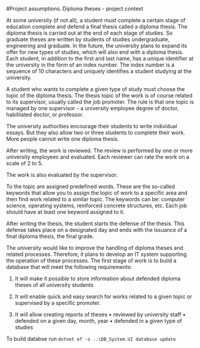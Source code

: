 #Project assumptions. Diploma theses - project context

At some university (if not all), a student must complete a certain stage of education complete and defend a final thesis called a diploma thesis. The diploma thesis is carried out at the end of each stage of studies. So graduate theses are written by students of studies undergraduate, engineering and graduate. In the future, the university plans to expand its offer for new types of studies, which will also end with a diploma thesis. Each student, in addition to the first and last name, has a unique identifier at the university in the form of an index number. The index number is a sequence of 10 characters and uniquely identifies a student studying at the university.
 
 A student who wants to complete a given type of study must choose the topic of the diploma thesis. The thesis topic of the work is of course related to its supervisor, usually called the job promoter. The rule is that one topic is managed by one supervisor - a university employee degree of doctor, habilitated doctor, or professor.

The university authorities encourage their students to write individual essays. But they also allow two or three students to complete their work. More people cannot write one diploma thesis.

After writing, the work is reviewed. The review is performed by one or more university employees and evaluated. Each reviewer can rate the work on a scale of 2 to 5.

The work is also evaluated by the supervisor.

To the topic are assigned predefined words. These are the so-called keywords that allow you to assign the topic of work to a specific area and then find work related to a similar topic. The keywords can be: computer science, operating systems, reinforced concrete structures, etc. Each job should have at least one keyword assigned to it.

After writing the thesis, the student starts the defense of the thesis. This defense takes place on a designated day and ends with the issuance of a final diploma thesis, the final grade.

The university would like to improve the handling of diploma theses and related processes. Therefore, it plans to develop an IT system supporting the operation of these processes. The first stage of work is to build a database that will meet the following
requirements:

1. It will make it possible to store information about defended diploma theses of all university students

2. It will enable quick and easy search for works related to a given topic or supervised by a specific promoter.

3. It will allow creating reports of theses
• reviewed by university staff
• defended on a given day, month, year
• defended in a given type of studies

To build databse run `dotnet ef -s ..\DB_System.UI database update`
